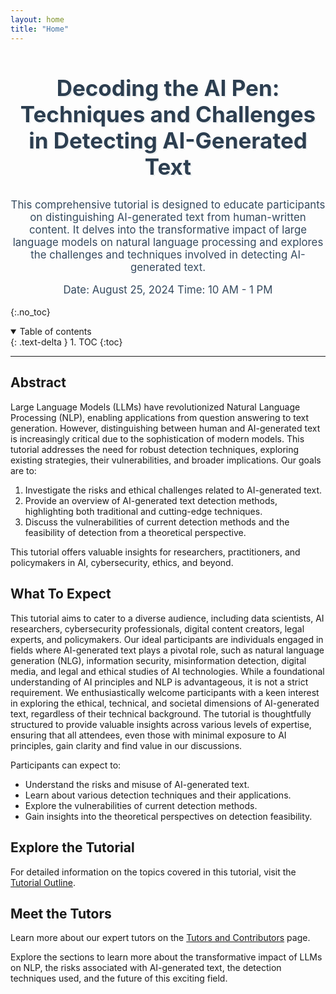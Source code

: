 ```yaml
---
layout: home
title: "Home"
---
```


<div style="text-align: center; margin-top: 50px;">
  <h1 style="font-size: 2.5em; font-weight: bold; color: #2c3e50; text-shadow: 2px 2px #ecf0f1;">
    Decoding the AI Pen: Techniques and Challenges in Detecting AI-Generated Text
  </h1>
</div>

<div style="text-align: center; margin-top: 30px;">
  <p style="font-size: 1.2em; color: #34495e;">
    This comprehensive tutorial is designed to educate participants on distinguishing AI-generated text from human-written content. It delves into the transformative impact of large language models on natural language processing and explores the challenges and techniques involved in detecting AI-generated text.
  </p>
  <p style="font-size: 1.2em; color: #34495e;">
    Date: August 25, 2024
    Time: 10 AM - 1 PM
  </p>
</div>

{:.no_toc}

<details open markdown="block">
  <summary>
    Table of contents
  </summary>
  {: .text-delta }
1. TOC
{:toc}
</details>

---

## Abstract
Large Language Models (LLMs) have revolutionized Natural Language Processing (NLP), enabling applications from question answering to text generation. However, distinguishing between human and AI-generated text is increasingly critical due to the sophistication of modern models. This tutorial addresses the need for robust detection techniques, exploring existing strategies, their vulnerabilities, and broader implications. Our goals are to:
1. Investigate the risks and ethical challenges related to AI-generated text.
2. Provide an overview of AI-generated text detection methods, highlighting both traditional and cutting-edge techniques.
3. Discuss the vulnerabilities of current detection methods and the feasibility of detection from a theoretical perspective.

This tutorial offers valuable insights for researchers, practitioners, and policymakers in AI, cybersecurity, ethics, and beyond.

## What To Expect
This tutorial aims to cater to a diverse audience, including data scientists, AI researchers, cybersecurity professionals, digital content creators, legal experts, and policymakers. Our ideal participants are individuals engaged in fields where AI-generated text plays a pivotal role, such as natural language generation (NLG), information security, misinformation detection, digital media, and legal and ethical studies of AI technologies. While a foundational understanding of AI principles and NLP is advantageous, it is not a strict requirement. We enthusiastically welcome participants with a keen interest in exploring the ethical, technical, and societal dimensions of AI-generated text, regardless of their technical background. The tutorial is thoughtfully structured to provide valuable insights across various levels of expertise, ensuring that all attendees, even those with minimal exposure to AI principles, gain clarity and find value in our discussions.

Participants can expect to:
- Understand the risks and misuse of AI-generated text.
- Learn about various detection techniques and their applications.
- Explore the vulnerabilities of current detection methods.
- Gain insights into the theoretical perspectives on detection feasibility.

## Explore the Tutorial
For detailed information on the topics covered in this tutorial, visit the [Tutorial Outline](./tutorial-outline).

## Meet the Tutors
Learn more about our expert tutors on the [Tutors and Contributors](./authors) page.

Explore the sections to learn more about the transformative impact of LLMs on NLP, the risks associated with AI-generated text, the detection techniques used, and the future of this exciting field.
